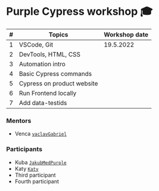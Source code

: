 # Purple Cypress workshop 🎓

| #  | Topics                                             | Workshop date |
|----|----------------------------------------------------|--------------|
| 1  | VSCode, Git                                        | 19.5.2022 |
| 2  | DevTools, HTML, CSS                                |           |
| 3  | Automation intro                                   |      |
| 4  | Basic Cypress commands                             |      |
| 5  | Cypress on product website                         |      |
| 6  | Run Frontend locally                               |      |
| 7  | Add data-testids                                   |      |

### Mentors

* Venca [`vaclavGabriel`](https://github.com/vaclavGabriel/)

### Participants

* Kuba [`JakubMedPurple`](https://github.com/JakubMedPurple)
* Katy [`Katy`](https://github.com/kzubnarova)
* Third participant
* Fourth participant

